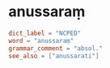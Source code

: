 # anussaraṃ

``` toml
dict_label = "NCPED"
word = "anussaraṃ"
grammar_comment = "absol."
see_also = ["anussarati"]
```

